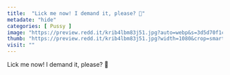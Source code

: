 ```yaml
---
title:  "Lick me now! I demand it, please? 🥺"
metadate: "hide"
categories: [ Pussy ]
image: "https://preview.redd.it/krib4lbm83j51.jpg?auto=webp&s=3d5d70f1c86892f4fb0eafcd027636a99236139d"
thumb: "https://preview.redd.it/krib4lbm83j51.jpg?width=1080&crop=smart&auto=webp&s=1e909910484c7d28366f0cf04cd5711bb4ab5578"
visit: ""
---
```

Lick me now! I demand it, please? 🥺
